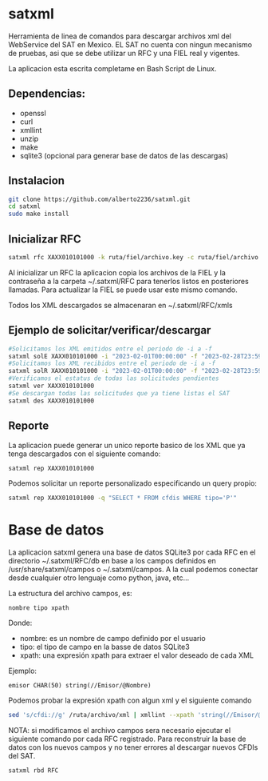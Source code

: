 # satxml

Herramienta de linea de comandos para descargar archivos xml del WebService del SAT en Mexico.
EL SAT no cuenta con ningun mecanismo de pruebas, asi que se debe utilizar un RFC y una FIEL real y vigentes.

La aplicacion esta escrita completame en Bash Script de Linux.

## Dependencias:
 - openssl
 - curl
 - xmllint
 - unzip
 - make
 - sqlite3 (opcional para generar base de datos de las descargas)

## Instalacion
``` bash
git clone https://github.com/alberto2236/satxml.git
cd satxml
sudo make install
```
  
## Inicializar RFC
``` bash
satxml rfc XAXX010101000 -k ruta/fiel/archivo.key -c ruta/fiel/archivo.cer -p fielpass
```
Al inicializar un RFC la aplicacion copia los archivos de la FIEL y la contraseña a la carpeta ~/.satxml/RFC para tenerlos listos en posteriores llamadas. Para actualizar la FIEL se puede usar este mismo comando.

Todos los XML descargados se almacenaran en ~/.satxml/RFC/xmls
## Ejemplo de solicitar/verificar/descargar
 ```bash
#Solicitamos los XML emitidos entre el periodo de -i a -f
satxml solE XAXX010101000 -i "2023-02-01T00:00:00" -f "2023-02-28T23:59:59"
#Solicitamos los XML recibidos entre el periodo de -i a -f
satxml solR XAXX010101000 -i "2023-02-01T00:00:00" -f "2023-02-28T23:59:59"
#Verificamos el estatus de todas las solicitudes pendientes
satxml ver XAXX010101000
#Se descargan todas las solicitudes que ya tiene listas el SAT
satxml des XAXX010101000
```

## Reporte
La aplicacion puede generar un unico reporte basico de los XML que ya tenga descargados con el siguiente comando:
``` bash
satxml rep XAXX010101000
```
Podemos solicitar un reporte personalizado especificando un query propio:
``` bash
satxml rep XAXX010101000 -q "SELECT * FROM cfdis WHERE tipo='P'"
```

# Base de datos
La aplicacion satxml genera una base de datos SQLite3 por cada RFC en el directorio ~/.satxml/RFC/db en base a los campos definidos en /usr/share/satxml/campos o ~/.satxml/campos. A la cual podemos conectar desde cualquier otro lenguaje como python, java, etc...

La estructura del archivo campos, es:
```
nombre tipo xpath
```
Donde:
 - nombre: es un nombre de campo definido por el usuario
 - tipo: el tipo de campo en la basse de datos SQLite3
 - xpath: una expresión xpath para extraer el valor deseado de cada XML

Ejemplo:
```
emisor CHAR(50) string(//Emisor/@Nombre)
```

Podemos probar la expresión xpath con algun xml y el siguiente comando
``` bash
sed 's/cfdi://g' /ruta/archivo/xml | xmllint --xpath 'string(//Emisor/@Nombre)' -
```

NOTA: si modificamos el archivo campos sera necesario ejecutar el siguiente comando por cada RFC registrado. Para reconstruir la base de datos con los nuevos campos y no tener errores al descargar nuevos CFDIs del SAT.
``` bash
satxml rbd RFC
```